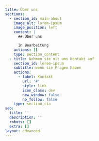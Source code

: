 ```yaml
---
title: Über uns
sections:
  - section_id: main-about
    image_alt: lorem-ipsum
    image_position: left
    content: |
      ## Über uns

      In Bearbeitung
    actions: []
    type: section_content
  - title: Nehmen sie mit uns Kontakt auf
    section_id: lorem-ipsum
    subtitle: wenn sie Fragen haben
    actions:
      - label: Kontakt
        url: '#'
        style: link
        icon_class: dev
        new_window: false
        no_follow: false
    type: section_cta
seo:
  title: ''
  description: ''
  robots: []
  extra: []
layout: advanced
---
```

